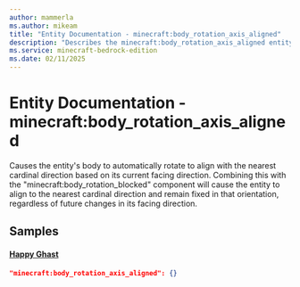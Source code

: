 ```yaml
---
author: mammerla
ms.author: mikeam
title: "Entity Documentation - minecraft:body_rotation_axis_aligned"
description: "Describes the minecraft:body_rotation_axis_aligned entity component"
ms.service: minecraft-bedrock-edition
ms.date: 02/11/2025 
---
```


# Entity Documentation - minecraft:body_rotation_axis_aligned

Causes the entity's body to automatically rotate to align with the nearest cardinal direction based on its current facing direction.
Combining this with the "minecraft:body_rotation_blocked" component will cause the entity to align to the nearest cardinal direction and remain fixed in that orientation, regardless of future changes in its facing direction.


## Samples

#### [Happy Ghast](https://github.com/Mojang/bedrock-samples/tree/preview/behavior_pack/entities/happy_ghast.json)


```json
"minecraft:body_rotation_axis_aligned": {}
```
